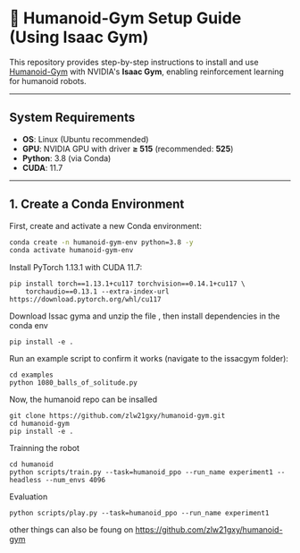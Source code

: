 # 🤖 Humanoid-Gym Setup Guide (Using Isaac Gym)

This repository provides step-by-step instructions to install and use [Humanoid-Gym](https://github.com/zlw21gxy/humanoid-gym) with NVIDIA's **Isaac Gym**, enabling reinforcement learning for humanoid robots.

---

##  **System Requirements**
- **OS**: Linux (Ubuntu recommended)
- **GPU**: NVIDIA GPU with driver **≥ 515** (recommended: **525**)
- **Python**: 3.8 (via Conda)
- **CUDA**: 11.7

---

## **1. Create a Conda Environment**
First, create and activate a new Conda environment:

```bash
conda create -n humanoid-gym-env python=3.8 -y
conda activate humanoid-gym-env
```

Install PyTorch 1.13.1 with CUDA 11.7:

```
pip install torch==1.13.1+cu117 torchvision==0.14.1+cu117 \
    torchaudio==0.13.1 --extra-index-url https://download.pytorch.org/whl/cu117

```
Download Issac gyma and unzip the file , then install dependencies in the conda env

```
pip install -e .
```

Run an example script to confirm it works (navigate to the issacgym folder):
```
cd examples
python 1080_balls_of_solitude.py
```

Now, the humanoid repo can be insalled
```
git clone https://github.com/zlw21gxy/humanoid-gym.git
cd humanoid-gym
pip install -e .
```

Trainning the robot
```
cd humanoid
python scripts/train.py --task=humanoid_ppo --run_name experiment1 --headless --num_envs 4096

```

Evaluation
```
python scripts/play.py --task=humanoid_ppo --run_name experiment1
```

other things can also be foung on https://github.com/zlw21gxy/humanoid-gym

